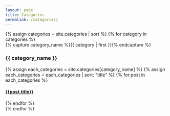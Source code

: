 ```yaml
---
layout: page
title: Categories
permalink: /categories/
---
```


<div>
{% assign categories = site.categories | sort %}
{% for category in categories %}
  <div class="archive-group">
    {% capture category_name %}{{ category | first }}{% endcapture %}
    <div id="#{{ category_name | slugize }}">
    <p></p>
    <h3 class="category-head">{{ category_name }}</h3>
    <a name="{{ category_name | slugize }}"></a>
    </div>
    {% assign each_categories = site.categories[category_name] %}
    {% assign each_categories = each_categories | sort: "title" %}
    {% for post in each_categories %}
    <article class="archive-item">
      <h4><a href="{{ site.baseurl }}{{ post.url }}">{{post.title}}</a></h4>
    </article>
    {% endfor %}
  </div>
{% endfor %}
</div>